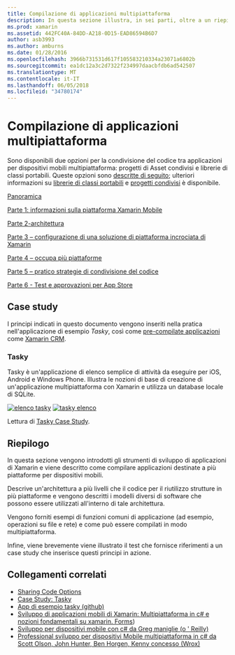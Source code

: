```yaml
---
title: Compilazione di applicazioni multipiattaforma
description: In questa sezione illustra, in sei parti, oltre a un riepilogo delle applicazioni utilizzando la piattaforma di sviluppo Xamarin – dalla comprensione funzionamento di Xamarin per la progettazione di App per dispositivi mobili, testing e distribuzione nei vari archivi di app.
ms.prod: xamarin
ms.assetid: 442FC40A-84DD-A218-0D15-EAD86594B6D7
author: asb3993
ms.author: amburns
ms.date: 01/28/2016
ms.openlocfilehash: 3966b731531d617f105583210334a23071a6802b
ms.sourcegitcommit: ea1dc12a3c2d7322f234997daacbfdb6ad542507
ms.translationtype: MT
ms.contentlocale: it-IT
ms.lasthandoff: 06/05/2018
ms.locfileid: "34780174"
---
```

# <a name="building-cross-platform-applications"></a>Compilazione di applicazioni multipiattaforma

Sono disponibili due opzioni per la condivisione del codice tra applicazioni per dispositivi mobili multipiattaforma: progetti di Asset condivisi e librerie di classi portabili. Queste opzioni sono [descritte di seguito](~/cross-platform/app-fundamentals/code-sharing.md); ulteriori informazioni su [librerie di classi portabili](~/cross-platform/app-fundamentals/pcl.md) e [progetti condivisi](~/cross-platform/app-fundamentals/shared-projects.md) è disponibile.

<a name="Sections" />

 [Panoramica](~/cross-platform/app-fundamentals/building-cross-platform-applications/overview.md)

 [Parte 1: informazioni sulla piattaforma Xamarin Mobile](~/cross-platform/app-fundamentals/building-cross-platform-applications/understanding-the-xamarin-mobile-platform.md)

 [Parte 2-architettura](~/cross-platform/app-fundamentals/building-cross-platform-applications/architecture.md)

 [Parte 3 – configurazione di una soluzione di piattaforma incrociata di Xamarin](~/cross-platform/app-fundamentals/building-cross-platform-applications/setting-up-a-xamarin-cross-platform-solution.md)

 [Parte 4 – occupa più piattaforme](~/cross-platform/app-fundamentals/building-cross-platform-applications/platform-divergence-abstraction-divergent-implementation.md)

 [Parte 5 – pratico strategie di condivisione del codice](~/cross-platform/app-fundamentals/building-cross-platform-applications/practical-code-sharing-strategies.md)

 [Parte 6 - Test e approvazioni per App Store](~/cross-platform/app-fundamentals/building-cross-platform-applications/testing-and-app-store-approvals.md)

 <a name="Cross-Platform_Mobile_Application_Case_Studies" />

## <a name="case-studies"></a>Case study

I principi indicati in questo documento vengono inseriti nella pratica nell'applicazione di esempio *Tasky*, così come [pre-compilate applicazioni](https://xamarin.com/prebuilt) come [Xamarin CRM](https://xamarin.com/prebuilt/#xamarincrm).

 <a name="Tasky" />

### <a name="tasky"></a>Tasky

Tasky è un'applicazione di elenco semplice di attività da eseguire per iOS, Android e Windows Phone.
Illustra le nozioni di base di creazione di un'applicazione multipiattaforma con Xamarin e utilizza un database locale di SQLite.

 [![elenco tasky](images/iphone-list-sml.png)](images/iphone-list.png#lightbox) [ ![tasky elenco](images/iphone-list-sml.png)](images/iphone-list.png#lightbox)

Lettura di [Tasky Case Study](~/cross-platform/app-fundamentals/building-cross-platform-applications/case-study-tasky.md).

## <a name="summary"></a>Riepilogo

In questa sezione vengono introdotti gli strumenti di sviluppo di applicazioni di Xamarin e viene descritto come compilare applicazioni destinate a più piattaforme per dispositivi mobili.

Descrive un'architettura a più livelli che il codice per il riutilizzo strutture in più piattaforme e vengono descritti i modelli diversi di software che possono essere utilizzati all'interno di tale architettura.

Vengono forniti esempi di funzioni comuni di applicazione (ad esempio, operazioni su file e rete) e come può essere compilati in modo multipiattaforma.

Infine, viene brevemente viene illustrato il test che fornisce riferimenti a un case study che inserisce questi principi in azione.

## <a name="related-links"></a>Collegamenti correlati

- [Sharing Code Options](~/cross-platform/app-fundamentals/code-sharing.md)
- [Case Study: Tasky](~/cross-platform/app-fundamentals/building-cross-platform-applications/case-study-tasky.md)
- [App di esempio tasky (github)](https://developer.xamarin.com/samples/mobile/TaskyPortable/)
- [Sviluppo di applicazioni mobili di Xamarin: Multipiattaforma in c# e nozioni fondamentali su xamarin. Forms](http://www.amazon.com/Xamarin-Mobile-Application-Development-Cross-Platform/dp/1484202155/))
- [Sviluppo per dispositivi mobile con c# da Greg maniglie (o ' Reilly)](http://shop.oreilly.com/product/0636920024002.do)
- [Professional sviluppo per dispositivi Mobile multipiattaforma in c# da Scott Olson, John Hunter, Ben Horgen, Kenny concesso (Wrox)](http://www.wiley.com/WileyCDA/WileyTitle/productCd-1118157702.html)
